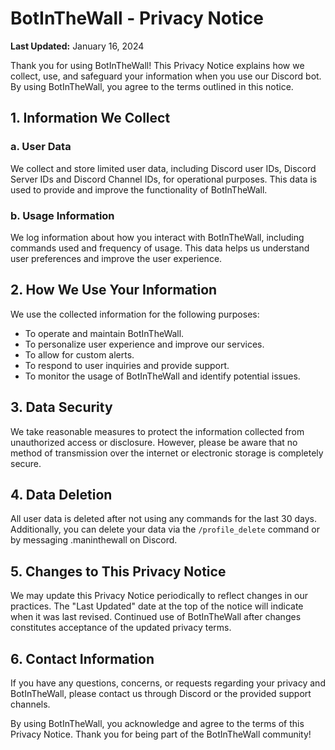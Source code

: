 # BotInTheWall - Privacy Notice

**Last Updated:** January 16, 2024

Thank you for using BotInTheWall! This Privacy Notice explains how we collect, use, and safeguard your information when you use our Discord bot. By using BotInTheWall, you agree to the terms outlined in this notice.

## 1. Information We Collect

### a. User Data
We collect and store limited user data, including Discord user IDs, Discord Server IDs and Discord Channel IDs, for operational purposes. This data is used to provide and improve the functionality of BotInTheWall.

### b. Usage Information
We log information about how you interact with BotInTheWall, including commands used and frequency of usage. This data helps us understand user preferences and improve the user experience.

## 2. How We Use Your Information

We use the collected information for the following purposes:

- To operate and maintain BotInTheWall.
- To personalize user experience and improve our services.
- To allow for custom alerts.
- To respond to user inquiries and provide support.
- To monitor the usage of BotInTheWall and identify potential issues.

## 3. Data Security

We take reasonable measures to protect the information collected from unauthorized access or disclosure. However, please be aware that no method of transmission over the internet or electronic storage is completely secure.

## 4. Data Deletion

All user data is deleted after not using any commands for the last 30 days. Additionally, you can delete your data via the `/profile_delete` command or by messaging .maninthewall on Discord.

## 5. Changes to This Privacy Notice

We may update this Privacy Notice periodically to reflect changes in our practices. The "Last Updated" date at the top of the notice will indicate when it was last revised. Continued use of BotInTheWall after changes constitutes acceptance of the updated privacy terms.

## 6. Contact Information

If you have any questions, concerns, or requests regarding your privacy and BotInTheWall, please contact us through Discord or the provided support channels.

By using BotInTheWall, you acknowledge and agree to the terms of this Privacy Notice. Thank you for being part of the BotInTheWall community!

